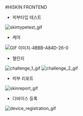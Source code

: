 #HISKIN FRONTEND

* 피부타입 테스트

![skintypetest_gif](https://github.com/HYU-SE-HISKIN/HISKIN_frontend/assets/67647413/fd57da24-7188-4d21-9938-c62b6454100f)

* 케어

![GIF 이미지-4BBB-A84D-26-0](https://github.com/HYU-SE-HISKIN/HISKIN_frontend/assets/67647413/e085f866-fb1f-4905-8e52-7e9242dd6a73)

* 챌린지

![challenge_1_gif](https://github.com/HYU-SE-HISKIN/HISKIN_frontend/assets/67647413/c1b9affa-280c-43a6-989c-e9ca9945a5ea)
![challenge_2_gif](https://github.com/HYU-SE-HISKIN/HISKIN_frontend/assets/67647413/31b738ca-4068-47a4-a6b0-e9264def7d6a)

* 피부 리포트
  
![skinreport_gif](https://github.com/HYU-SE-HISKIN/HISKIN_frontend/assets/67647413/9a4b713d-260b-4188-97eb-99207a739737)

* 디바이스 등록
  
![device_registration_gif](https://github.com/HYU-SE-HISKIN/HISKIN_frontend/assets/67647413/e552e554-43ca-4fa0-8a7d-6230b156db27)
